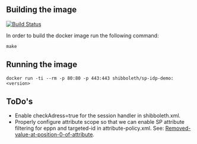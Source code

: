 ## Building the image 

[![Build Status](https://travis-ci.org/WillemElbers/docker-shibboleth-idp-sp-demo.svg?branch=master)](https://travis-ci.org/WillemElbers/docker-shibboleth-idp-sp-demo)

In order to build the docker image run the following command:

```
make
```

## Running the image


```
docker run -ti --rm -p 80:80 -p 443:443 shibboleth/sp-idp-demo:<version>
```

## ToDo's

* Enable checkAdress=true for the session handler in shibboleth.xml.
* Properly configure attribute scope so that we can enable SP attribute filtering for eppn and targeted-id in attribute-policy.xml. See: [Removed-value-at-position-0-of-attribute](http://shibboleth.1660669.n2.nabble.com/Removed-value-at-position-0-of-attribute-td7588463.html).